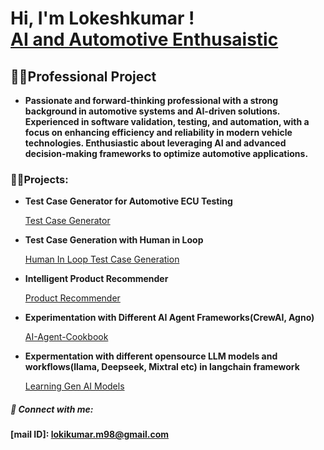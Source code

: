 <h1>Hi, I'm Lokeshkumar ! <br/><a href="">AI and Automotive Enthusaistic</a></h1>

<h2>👨‍💻Professional Project</h2>

  - <b>Passionate and forward-thinking professional with a strong background in automotive systems and AI-driven solutions. Experienced in software validation, testing, and automation, with a focus on enhancing efficiency and reliability in modern vehicle technologies. Enthusiastic about leveraging AI and advanced decision-making frameworks to optimize automotive applications.</b>

<h3>👨‍💻Projects:</h3>

- <b>Test Case Generator for Automotive ECU Testing</b>
  
   [Test Case Generator](https://github.com/LokiKumarM/Automotive-Projects)
    
- <b>Test Case Generation with Human in Loop</b>

  [Human In Loop Test Case Generation](https://github.com/LokiKumarM/TC-Generation-HIL/tree/main)

- <b>Intelligent Product Recommender</b>

  [Product Recommender](https://github.com/LokiKumarM/Intelligent-Prod-Recommender/tree/main)
  
- <b>Experimentation with Different AI Agent Frameworks(CrewAI, Agno)</b>

  [AI-Agent-Cookbook](https://github.com/LokiKumarM/AI-Agent-cookbook)

- <b>Expermentation with different opensource LLM models and workflows(llama, Deepseek, Mixtral etc) in langchain framework</b>

  [Learning Gen AI Models](https://github.com/LokiKumarM/Learnings_Automotive)

<h5> 🤳 Connect with me:</h5>

<b>[mail ID]: lokikumar.m98@gmail.com</b>

<!--
Here are some ideas to get you started:

- 🔭 I’m currently working on ...
- 🌱 I’m currently learning ...
- 👯 I’m looking to collaborate on ...
- 🤔 I’m looking for help with ...
- 💬 Ask me about ...
- 📫 How to reach me: ...
- 😄 Pronouns: ...
- ⚡ Fun fact: ...
-->
